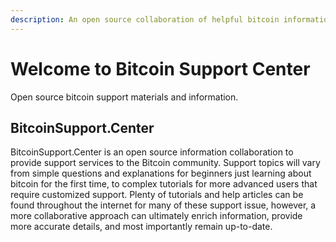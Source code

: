 ```yaml
---
description: An open source collaboration of helpful bitcoin information
---
```


# Welcome to Bitcoin Support Center

Open source bitcoin support materials and information.

## BitcoinSupport.Center

BitcoinSupport.Center is an open source information collaboration to provide support services to the Bitcoin community. Support topics will vary from simple questions and explanations for beginners just learning about bitcoin for the first time, to complex tutorials for more advanced users that require customized support. Plenty of tutorials and help articles can be found throughout the internet for many of these support issue, however, a more collaborative approach can ultimately enrich information, provide more accurate details, and most importantly remain up-to-date.

